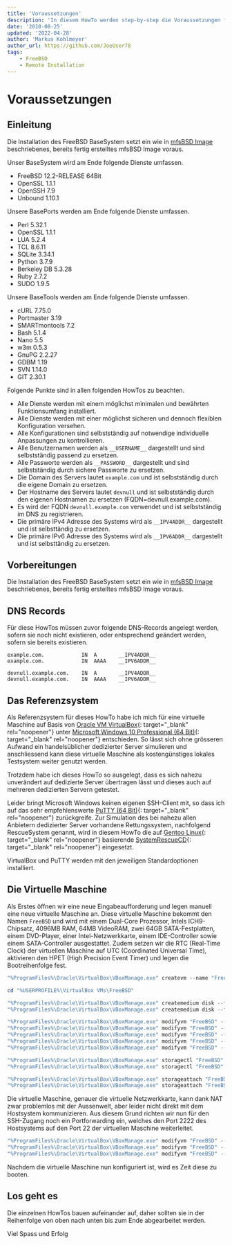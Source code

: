 ```yaml
---
title: 'Voraussetzungen'
description: 'In diesem HowTo werden step-by-step die Voraussetzungen für die Remote Installation des FreeBSD 64Bit BaseSystem auf einem dedizierten Server beschrieben.'
date: '2010-08-25'
updated: '2022-04-28'
author: 'Markus Kohlmeyer'
author_url: https://github.com/JoeUser78
tags:
    - FreeBSD
    - Remote Installation
---
```


# Voraussetzungen

## Einleitung

Die Installation des FreeBSD BaseSystem setzt ein wie in [mfsBSD Image](/howtos/freebsd/mfsbsd_image/) beschriebenes, bereits fertig erstelltes mfsBSD Image voraus.

Unser BaseSystem wird am Ende folgende Dienste umfassen.

-   FreeBSD 12.2-RELEASE 64Bit
-   OpenSSL 1.1.1
-   OpenSSH 7.9
-   Unbound 1.10.1

Unsere BasePorts werden am Ende folgende Dienste umfassen.

-   Perl 5.32.1
-   OpenSSL 1.1.1
-   LUA 5.2.4
-   TCL 8.6.11
-   SQLite 3.34.1
-   Python 3.7.9
-   Berkeley DB 5.3.28
-   Ruby 2.7.2
-   SUDO 1.9.5

Unsere BaseTools werden am Ende folgende Dienste umfassen.

-   cURL 7.75.0
-   Portmaster 3.19
-   SMARTmontools 7.2
-   Bash 5.1.4
-   Nano 5.5
-   w3m 0.5.3
-   GnuPG 2.2.27
-   GDBM 1.19
-   SVN 1.14.0
-   GIT 2.30.1

Folgende Punkte sind in allen folgenden HowTos zu beachten.

-   Alle Dienste werden mit einem möglichst minimalen und bewährten Funktionsumfang installiert.
-   Alle Dienste werden mit einer möglichst sicheren und dennoch flexiblen Konfiguration versehen.
-   Alle Konfigurationen sind selbstständig auf notwendige individuelle Anpassungen zu kontrollieren.
-   Alle Benutzernamen werden als `__USERNAME__` dargestellt und sind selbstständig passend zu ersetzen.
-   Alle Passworte werden als `__PASSWORD__` dargestellt und sind selbstständig durch sichere Passworte zu ersetzen.
-   Die Domain des Servers lautet `example.com` und ist selbstständig durch die eigene Domain zu ersetzen.
-   Der Hostname des Servers lautet `devnull` und ist selbstständig durch den eigenen Hostnamen zu ersetzen (FQDN=devnull.example.com).
-   Es wird der FQDN `devnull.example.com` verwendet und ist selbstständig im DNS zu registrieren.
-   Die primäre IPv4 Adresse des Systems wird als `__IPV4ADDR__` dargestellt und ist selbsttändig zu ersetzen.
-   Die primäre IPv6 Adresse des Systems wird als `__IPV6ADDR__` dargestellt und ist selbsttändig zu ersetzen.


## Vorbereitungen

Die Installation des FreeBSD BaseSystem setzt ein wie in [mfsBSD Image](/howtos/freebsd/mfsbsd_image/) beschriebenes, bereits fertig erstelltes mfsBSD Image voraus.


## DNS Records

Für diese HowTos müssen zuvor folgende DNS-Records angelegt werden, sofern sie noch nicht existieren, oder entsprechend geändert werden, sofern sie bereits existieren.

``` dns-zone
example.com.            IN  A       __IPV4ADDR__
example.com.            IN  AAAA    __IPV6ADDR__

devnull.example.com.    IN  A       __IPV4ADDR__
devnull.example.com.    IN  AAAA    __IPV6ADDR__
```


## Das Referenzsystem

Als Referenzsystem für dieses HowTo habe ich mich für eine virtuelle Maschine auf Basis von [Oracle VM VirtualBox](https://www.virtualbox.org/){: target="_blank" rel="noopener"} unter [Microsoft Windows 10 Professional (64 Bit)](https://support.microsoft.com/products/windows){: target="_blank" rel="noopener"} entschieden. So lässt sich ohne grösseren Aufwand ein handelsüblicher dedizierter Server simulieren und anschliessend kann diese virtuelle Maschine als kostengünstiges lokales Testsystem weiter genutzt werden.

Trotzdem habe ich dieses HowTo so ausgelegt, dass es sich nahezu unverändert auf dedizierte Server übertragen lässt und dieses auch auf mehreren dedizierten Servern getestet.

Leider bringt Microsoft Windows keinen eigenen SSH-Client mit, so dass ich auf das sehr empfehlenswerte [PuTTY (64 Bit)](https://www.chiark.greenend.org.uk/~sgtatham/putty/){: target="_blank" rel="noopener"} zurückgreife. Zur Simulation des bei nahezu allen Anbietern dedizierter Server vorhandene Rettungssystem, nachfolgend RescueSystem genannt, wird in diesem HowTo die auf [Gentoo Linux](https://www.gentoo.org/){: target="_blank" rel="noopener"} basierende [SystemRescueCD](https://www.system-rescue.org/){: target="_blank" rel="noopener"} eingesetzt.

VirtualBox und PuTTY werden mit den jeweiligen Standardoptionen installiert.


## Die Virtuelle Maschine

Als Erstes öffnen wir eine neue Eingabeaufforderung und legen manuell eine neue virtuelle Maschine an. Diese virtuelle Maschine bekommt den Namen `FreeBSD` und wird mit einem Dual-Core Prozessor, Intels ICH9-Chipsatz, 4096MB RAM, 64MB VideoRAM, zwei 64GB SATA-Festplatten, einem DVD-Player, einer Intel-Netzwerkkarte, einem IDE-Controller sowie einem SATA-Controller ausgestattet. Zudem setzen wir die RTC (Real-Time Clock) der virtuellen Maschine auf UTC (Coordinated Universal Time), aktivieren den HPET (High Precision Event Timer) und legen die Bootreihenfolge fest.

``` powershell
"%ProgramFiles%\Oracle\VirtualBox\VBoxManage.exe" createvm --name "FreeBSD" --ostype FreeBSD_64 --register

cd "%USERPROFILE%\VirtualBox VMs\FreeBSD"

"%ProgramFiles%\Oracle\VirtualBox\VBoxManage.exe" createmedium disk --filename "FreeBSD1.vdi" --format VDI --size 64536
"%ProgramFiles%\Oracle\VirtualBox\VBoxManage.exe" createmedium disk --filename "FreeBSD2.vdi" --format VDI --size 64536

"%ProgramFiles%\Oracle\VirtualBox\VBoxManage.exe" modifyvm "FreeBSD" --firmware bios --cpus 2 --cpuexecutioncap 100 --cpuhotplug off
"%ProgramFiles%\Oracle\VirtualBox\VBoxManage.exe" modifyvm "FreeBSD" --chipset ICH9 --graphicscontroller vmsvga --audio none --usb off
"%ProgramFiles%\Oracle\VirtualBox\VBoxManage.exe" modifyvm "FreeBSD" --hwvirtex on --ioapic on --hpet on --rtcuseutc on --memory 4096 --vram 64
"%ProgramFiles%\Oracle\VirtualBox\VBoxManage.exe" modifyvm "FreeBSD" --nic1 nat --nictype1 82540EM --natnet1 "192.168/16" --cableconnected1 on
"%ProgramFiles%\Oracle\VirtualBox\VBoxManage.exe" modifyvm "FreeBSD" --boot1 dvd --boot2 disk --boot3 none --boot4 none

"%ProgramFiles%\Oracle\VirtualBox\VBoxManage.exe" storagectl "FreeBSD" --name "IDE Controller" --add ide --controller ICH6 --bootable on
"%ProgramFiles%\Oracle\VirtualBox\VBoxManage.exe" storagectl "FreeBSD" --name "SATA Controller" --add sata --controller IntelAHCI --portcount 4 --bootable on

"%ProgramFiles%\Oracle\VirtualBox\VBoxManage.exe" storageattach "FreeBSD" --storagectl "SATA Controller" --port 0 --device 0 --type hdd --medium "FreeBSD1.vdi"
"%ProgramFiles%\Oracle\VirtualBox\VBoxManage.exe" storageattach "FreeBSD" --storagectl "SATA Controller" --port 1 --device 0 --type hdd --medium "FreeBSD2.vdi"
```

Die virtuelle Maschine, genauer die virtuelle Netzwerkkarte, kann dank NAT zwar problemlos mit der Aussenwelt, aber leider nicht direkt mit dem Hostsystem kommunizieren. Aus diesem Grund richten wir nun für den SSH-Zugang noch ein Portforwarding ein, welches den Port 2222 des Hostsystems auf den Port 22 der virtuellen Maschine weiterleitet.

``` powershell
"%ProgramFiles%\Oracle\VirtualBox\VBoxManage.exe" modifyvm "FreeBSD" --natpf1 "VBoxSSH,tcp,,2222,,22"
"%ProgramFiles%\Oracle\VirtualBox\VBoxManage.exe" modifyvm "FreeBSD" --natpf1 "VBoxHTTP,tcp,,80,,80"
"%ProgramFiles%\Oracle\VirtualBox\VBoxManage.exe" modifyvm "FreeBSD" --natpf1 "VBoxHTTPS,tcp,,443,,443"
```

Nachdem die virtuelle Maschine nun konfiguriert ist, wird es Zeit diese zu booten.


## Los geht es

Die einzelnen HowTos bauen aufeinander auf, daher sollten sie in der Reihenfolge von oben nach unten bis zum Ende abgearbeitet werden.

Viel Spass und Erfolg
